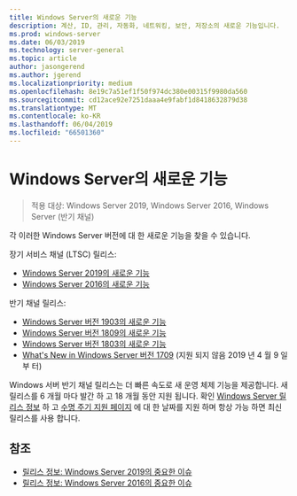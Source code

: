 ```yaml
---
title: Windows Server의 새로운 기능
description: 계산, ID, 관리, 자동화, 네트워킹, 보안, 저장소의 새로운 기능입니다.
ms.prod: windows-server
ms.date: 06/03/2019
ms.technology: server-general
ms.topic: article
author: jasongerend
ms.author: jgerend
ms.localizationpriority: medium
ms.openlocfilehash: 8e19c7a51ef1f50f974dc380e00315f9980da560
ms.sourcegitcommit: cd12ace92e7251daaa4e9fabf1d8418632879d38
ms.translationtype: MT
ms.contentlocale: ko-KR
ms.lasthandoff: 06/04/2019
ms.locfileid: "66501360"
---
```

# <a name="whats-new-in-windows-server"></a>Windows Server의 새로운 기능

>적용 대상: Windows Server 2019, Windows Server 2016, Windows Server (반기 채널)

각 이러한 Windows Server 버전에 대 한 새로운 기능을 찾을 수 있습니다.  

장기 서비스 채널 (LTSC) 릴리스:

- [Windows Server 2019의 새로운 기능](../get-started-19/whats-new-19.md)
- [Windows Server 2016의 새로운 기능](whats-new-in-windows-server-2016.md)

반기 채널 릴리스:

- [Windows Server 버전 1903의 새로운 기능](../get-started-19/whats-new-in-windows-server-1903.md)
- [Windows Server 버전 1809의 새로운 기능](whats-new-in-windows-server-1809.md)
- [Windows Server 버전 1803의 새로운 기능](whats-new-in-windows-server-1803.md)
- [What's New in Windows Server 버전 1709](whats-new-in-windows-server-1709.md) (지원 되지 않음 2019 년 4 월 9 일부 터)

Windows 서버 반기 채널 릴리스는 더 빠른 속도로 새 운영 체제 기능을 제공합니다. 새 릴리스를 6 개월 마다 발간 하 고 18 개월 동안 지원 됩니다. 확인 [Windows Server 릴리스 정보](windows-server-release-info.md) 하 고 [수명 주기 지원 페이지](https://support.microsoft.com/lifecycle) 에 대 한 날짜를 지원 하며 항상 가능 하면 최신 릴리스를 사용 합니다.

## <a name="see-also"></a>참조

- [릴리스 정보: Windows Server 2019의 중요한 이슈](../get-started-19/rel-notes-19.md)
- [릴리스 정보: Windows Server 2016의 중요한 이슈](Windows-Server-2016-GA-Release-Notes.md)